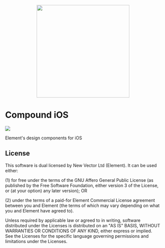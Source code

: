 <p align="center"><img src="https://compound.element.io/logo-readme.png" width="300" alt="" /></p>

# Compound iOS

[![](https://img.shields.io/github/license/element-hq/compound)](https://github.com/element-hq/compound/blob/main/LICENSE)

Element's design components for iOS

## License

This software is dual licensed by New Vector Ltd (Element). It can be used either:

(1) for free under the terms of the GNU Affero General Public License (as published by the Free Software Foundation, either version 3 of the License, or (at your option) any later version); OR

(2) under the terms of a paid-for Element Commercial License agreement between you and Element (the terms of which may vary depending on what you and Element have agreed to).

Unless required by applicable law or agreed to in writing, software distributed under the Licenses is distributed on an "AS IS" BASIS, WITHOUT WARRANTIES OR CONDITIONS OF ANY KIND, either express or implied. See the Licenses for the specific language governing permissions and limitations under the Licenses.
